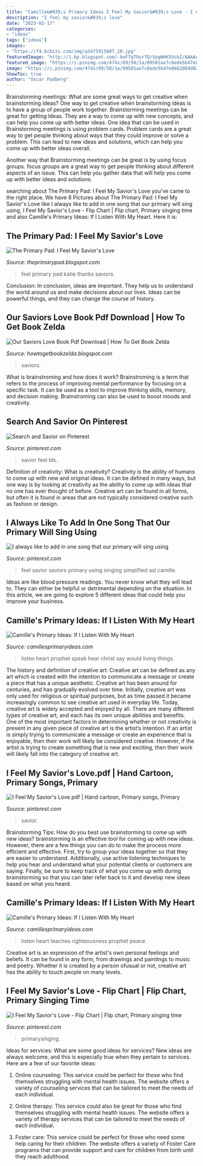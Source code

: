 ```yaml
---
title: "Camille&#039;s Primary Ideas I Feel My Savior&#039;s Love - I Always Like To Add In One Song That Our Primary Will Sing Using"
description: "I feel my savior&#039;s love"
date: "2023-01-17"
categories:
- "ideas"
tags: ["ideas"]
images:
- "https://f4.bcbits.com/img/a3475915607_10.jpg"
featuredImage: "http://1.bp.blogspot.com/-keFTqTOsr7Q/VpgWHK5UcbI/AAAAAAAANzk/Ds7WNc8fQiY/s640/06048_all_001_137-ThomasSMonson.jpg"
featured_image: "https://i.pinimg.com/474x/09/50/1a/09501ae7c8ede5b47e8662d84d82d93b.jpg"
image: "https://i.pinimg.com/474x/09/50/1a/09501ae7c8ede5b47e8662d84d82d93b.jpg"
ShowToc: true
author: "Oscar Padberg"
---
```



Brainstorming meetings: What are some great ways to get creative when brainstorming ideas?
One way to get creative when brainstorming ideas is to have a group of people work together. Brainstorming meetings can be great for getting Ideas. They are a way to come up with new concepts, and can help you come up with better ideas. 
One idea that can be used in Brainstorming meetings is using problem cards. Problem cards are a great way to get people thinking about ways that they could improve or solve a problem. This can lead to new ideas and solutions, which can help you come up with better ideas overall. 

Another way that Brainstorming meetings can be great is by using focus groups. focus groups are a great way to get people thinking about different aspects of an issue. This can help you gather data that will help you come up with better ideas and solutions.

	

		
searching about The Primary Pad: I Feel My Savior&#039;s Love you've came to the right place. We have 8 Pictures about The Primary Pad: I Feel My Savior&#039;s Love like I always like to add in one song that our primary will sing using, I Feel My Savior&#039;s Love - Flip Chart | Flip chart, Primary singing time and also Camille&#039;s Primary Ideas: If I Listen With My Heart. Here it is:
		
    
## The Primary Pad: I Feel My Savior&#039;s Love

<img loading=lazy src="https://2.bp.blogspot.com/-CeAl9SpoRPc/WPjRxY09JxI/AAAAAAAASC0/PBXiSKNYnTcfJxbkw2l6qbu6U7gzdm0ggCLcB/s1600/I%2Bfeel%2Bmy%2BSaviors%2BLove%2B2.PNG" onerror="this.onerror=null;this.src='https://tse2.mm.bing.net/th?id=OIP.AgKNJsguPuqdRFuxY8YIHgHaJx&amp;pid=15.1';" alt="The Primary Pad: I Feel My Savior&#039;s Love">

_Source: theprimarypad.blogspot.com_

>feel primary pad katie thanks saviors. 

	

Conclusion:
In conclusion, ideas are important. They help us to understand the world around us and make decisions about our lives. Ideas can be powerful things, and they can change the course of history.

    
## Our Saviors Love Book Pdf Download | How To Get Book Zelda

<img loading=lazy src="https://f4.bcbits.com/img/a3475915607_10.jpg" onerror="this.onerror=null;this.src='https://tse1.mm.bing.net/th?id=OIP.wva6Lpd7WmgEd7CagCv3ZgHaHa&amp;pid=15.1';" alt="Our Saviors Love Book Pdf Download | How To Get Book Zelda">

_Source: howtogetbookzelda.blogspot.com_

>saviors. 

	

What is brainstroming and how does it work?
Brainstroming is a term that refers to the process of improving mental performance by focusing on a specific task. It can be used as a tool to improve thinking skills, memory, and decision making. Brainstroming can also be used to boost moods and creativity.

    
## Search And Savior On Pinterest

<img loading=lazy src="https://s-media-cache-ak0.pinimg.com/564x/7c/84/9e/7c849e062785c8bd5ff72f5d57825c81.jpg" onerror="this.onerror=null;this.src='https://tse1.mm.bing.net/th?id=OIP.w1izQwv1FLvj-SVbTv8nlQHaJm&amp;pid=15.1';" alt="Search and Savior on Pinterest">

_Source: pinterest.com_

>savior feel lds. 

	

Definition of creativity: What is creativity?
Creativity is the ability of humans to come up with new and original ideas. It can be defined in many ways, but one way is by looking at creativity as the ability to come up with ideas that no one has ever thought of before. Creative art can be found in all forms, but often it is found in areas that are not typically considered creative such as fashion or design.

    
## I Always Like To Add In One Song That Our Primary Will Sing Using

<img loading=lazy src="https://i.pinimg.com/originals/a8/80/19/a8801940b2ed289f2cc6ddc2d86e1102.jpg" onerror="this.onerror=null;this.src='https://tse3.mm.bing.net/th?id=OIP.TN_KxvQmkltLJkzgDxNuwQHaHa&amp;pid=15.1';" alt="I always like to add in one song that our primary will sing using">

_Source: pinterest.com_

>feel savior saviors primary using singing simplified asl camille. 

	

Ideas are like blood pressure readings. You never know what they will lead to. They can either be helpful or detrimental depending on the situation. In this article, we are going to explore 5 different ideas that could help you improve your business.

    
## Camille&#039;s Primary Ideas: If I Listen With My Heart

<img loading=lazy src="http://1.bp.blogspot.com/-keFTqTOsr7Q/VpgWHK5UcbI/AAAAAAAANzk/Ds7WNc8fQiY/s640/06048_all_001_137-ThomasSMonson.jpg" onerror="this.onerror=null;this.src='https://tse4.mm.bing.net/th?id=OIP.Ue2byZe4sxv_UBQIMZZuqAAAAA&amp;pid=15.1';" alt="Camille&#039;s Primary Ideas: If I Listen With My Heart">

_Source: camillesprimaryideas.com_

>listen heart prophet speak hear christ say would living things. 

	

The history and definition of creative art: Creative art can be defined as any art which is created with the intention to communicate a message or create a piece that has a unique aesthetic.
Creative art has been around for centuries, and has gradually evolved over time. Initially, creative art was only used for religious or spiritual purposes, but as time passed it became increasingly common to see creative art used in everyday life. Today, creative art is widely accepted and enjoyed by all. There are many different types of creative art, and each has its own unique abilities and benefits.
One of the most important factors in determining whether or not creativity is present in any given piece of creative art is the artist’s intention. If an artist is simply trying to communicate a message or create an experience that is enjoyable, then their work will likely be considered creative. However, if the artist is trying to create something that is new and exciting, then their work will likely fall into the category of creative art.

    
## I Feel My Savior&#039;s Love.pdf | Hand Cartoon, Primary Songs, Primary

<img loading=lazy src="https://i.pinimg.com/originals/6b/4d/98/6b4d987a6ee8794d3f892ff4e1718bac.jpg" onerror="this.onerror=null;this.src='https://tse1.mm.bing.net/th?id=OIP.o9M0k30DjebsOOKu2ipTTAAAAA&amp;pid=15.1';" alt="I Feel My Savior&#039;s Love.pdf | Hand cartoon, Primary songs, Primary">

_Source: pinterest.com_

>savior. 

	

Brainstorming Tips: How do you best use brainstorming to come up with new ideas?
brainstorming is an effective tool for coming up with new ideas. However, there are a few things you can do to make the process more efficient and effective. First, try to group your ideas together so that they are easier to understand. Additionally, use active listening techniques to help you hear and understand what your potential clients or customers are saying. Finally, be sure to keep track of what you come up with during brainstorming so that you can later refer back to it and develop new ideas based on what you heard.

    
## Camille&#039;s Primary Ideas: If I Listen With My Heart

<img loading=lazy src="http://2.bp.blogspot.com/-7Y5e3yu272k/VpgV9QJa_MI/AAAAAAAANyc/nG1OY_gkUO0/s1600/06048_all_001_03-TheEarth.jpg" onerror="this.onerror=null;this.src='https://tse1.mm.bing.net/th?id=OIP.iRF2F-4IDT3lWIfAo7kfswHaFj&amp;pid=15.1';" alt="Camille&#039;s Primary Ideas: If I Listen With My Heart">

_Source: camillesprimaryideas.com_

>listen heart teaches righteousness prophet peace. 

	

Creative art is an expression of the artist's own personal feelings and beliefs. It can be found in any form, from drawings and paintings to music and poetry. Whether it is created by a person ofusual or not, creative art has the ability to touch people on many levels.

    
## I Feel My Savior&#039;s Love - Flip Chart | Flip Chart, Primary Singing Time

<img loading=lazy src="https://i.pinimg.com/474x/09/50/1a/09501ae7c8ede5b47e8662d84d82d93b.jpg" onerror="this.onerror=null;this.src='https://tse2.mm.bing.net/th?id=OIP._4y9ZrN7c0qvJpFWf-YDwgAAAA&amp;pid=15.1';" alt="I Feel My Savior&#039;s Love - Flip Chart | Flip chart, Primary singing time">

_Source: pinterest.com_

>primarysinging. 

	

Ideas for services: What are some good ideas for services?
New ideas are always welcome, and this is especially true when they pertain to services. Here are a few of our favorite ideas:
1. Online counseling: This service could be perfect for those who find themselves struggling with mental health issues. The website offers a variety of counseling services that can be tailored to meet the needs of each individual.

2. Online therapy: This service could also be great for those who find themselves struggling with mental health issues. The website offers a variety of therapy services that can be tailored to meet the needs of each individual.

3. Foster care: This service could be perfect for those who need some help caring for their children. The website offers a variety of Foster Care programs that can provide support and care for children from birth until they reach adulthood.


